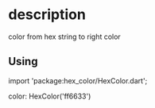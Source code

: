 # description

color from hex string to right color

## Using

import 'package:hex_color/HexColor.dart';

color: HexColor('ff6633')
